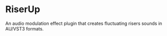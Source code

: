 # RiserUp
An audio modulation effect plugin that creates fluctuating risers sounds in AU/VST3 formats. 
